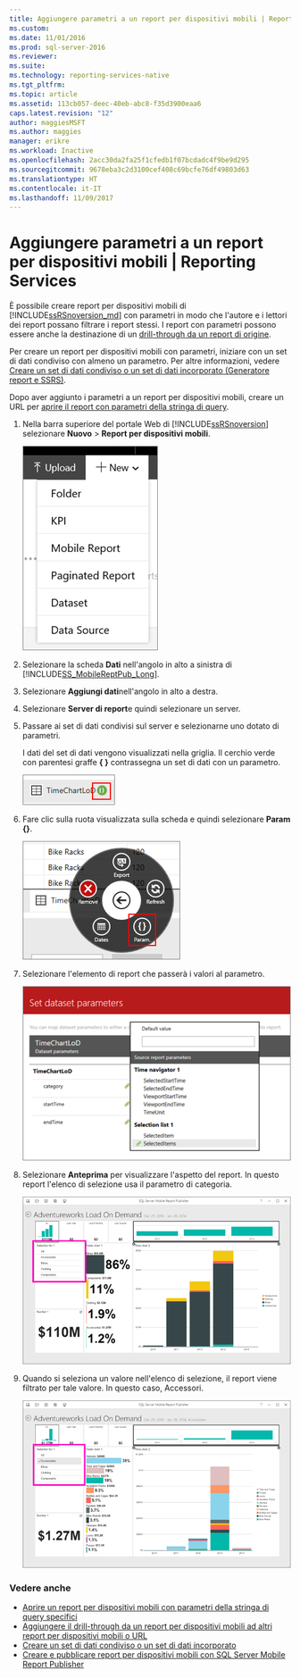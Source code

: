 ```yaml
---
title: Aggiungere parametri a un report per dispositivi mobili | Reporting Services | Microsoft Docs
ms.custom: 
ms.date: 11/01/2016
ms.prod: sql-server-2016
ms.reviewer: 
ms.suite: 
ms.technology: reporting-services-native
ms.tgt_pltfrm: 
ms.topic: article
ms.assetid: 113cb057-deec-40eb-abc8-f35d3900eaa6
caps.latest.revision: "12"
author: maggiesMSFT
ms.author: maggies
manager: erikre
ms.workload: Inactive
ms.openlocfilehash: 2acc30da2fa25f1cfedb1f07bcdadc4f9be9d295
ms.sourcegitcommit: 9678eba3c2d3100cef408c69bcfe76df49803d63
ms.translationtype: HT
ms.contentlocale: it-IT
ms.lasthandoff: 11/09/2017
---
```

# <a name="add-parameters-to-a-mobile-report--reporting-services"></a>Aggiungere parametri a un report per dispositivi mobili | Reporting Services
È possibile creare report per dispositivi mobili di [!INCLUDE[ssRSnoversion_md](../../includes/ssrsnoversion-md.md)] con parametri in modo che l'autore e i lettori dei report possano filtrare i report stessi. I report con parametri possono essere anche la destinazione di un [drill-through da un report di origine](../../reporting-services/mobile-reports/add-drillthrough-from-a-mobile-report-to-other-mobile-reports-or-urls.md). 

Per creare un report per dispositivi mobili con parametri, iniziare con un set di dati condiviso con almeno un parametro. Per altre informazioni, vedere [Creare un set di dati condiviso o un set di dati incorporato (Generatore report e SSRS)](../../reporting-services/report-data/create-a-shared-dataset-or-embedded-dataset-report-builder-and-ssrs.md).  

Dopo aver aggiunto i parametri a un report per dispositivi mobili, creare un URL per [aprire il report con parametri della stringa di query](../../reporting-services/mobile-reports/open-a-mobile-report-with-specific-query-string-parameters-reporting-services.md).

1. Nella barra superiore del portale Web di [!INCLUDE[ssRSnoversion](../../includes/ssrsnoversion.md)] selezionare **Nuovo** > **Report per dispositivi mobili**.  
  
   ![PBI_SSMRP_NewMenu](../../reporting-services/mobile-reports/media/pbi-ssmrp-newmenu.png)  
     
2. Selezionare la scheda **Dati** nell'angolo in alto a sinistra di [!INCLUDE[SS_MobileReptPub_Long](../../includes/ss-mobilereptpub-long.md)].   
  
3. Selezionare **Aggiungi dati**nell'angolo in alto a destra.  
  
4. Selezionare **Server di report**e quindi selezionare un server.  
  
5. Passare ai set di dati condivisi sul server e selezionarne uno dotato di parametri.  
  
   I dati del set di dati vengono visualizzati nella griglia. Il cerchio verde con parentesi graffe **{ }** contrassegna un set di dati con un parametro.  
     
   ![SSMRP_PforParam](../../reporting-services/mobile-reports/media/ssmrp-pforparam.png)  
  
6. Fare clic sulla ruota visualizzata sulla scheda e quindi selezionare **Param {}**.  
  
   ![SSMRP_ParamWheel](../../reporting-services/mobile-reports/media/ssmrp-paramwheel.png)  
  
7. Selezionare l'elemento di report che passerà i valori al parametro.  
  
   ![SSMRP_SetParam](../../reporting-services/mobile-reports/media/ssmrp-setparam.png)  
     
8. Selezionare **Anteprima** per visualizzare l'aspetto del report. In questo report l'elenco di selezione usa il parametro di categoria.

   ![sql-server-mobile-report-publisher-Selection-List-View-No-Selection](../../reporting-services/mobile-reports/media/sql-server-mobile-report-publisher-selection-list-view-no-selection.png) 
   
9. Quando si seleziona un valore nell'elenco di selezione, il report viene filtrato per tale valore. In questo caso, Accessori.

   ![sql-server-mobile-report-publisher-Selection-List-Category-Selected](../../reporting-services/mobile-reports/media/sql-server-mobile-report-publisher-selection-list-category-selected.png)   
  
### <a name="see-also"></a>Vedere anche  
-  [Aprire un report per dispositivi mobili con parametri della stringa di query specifici](../../reporting-services/mobile-reports/open-a-mobile-report-with-specific-query-string-parameters-reporting-services.md)
-  [Aggiungere il drill-through da un report per dispositivi mobili ad altri report per dispositivi mobili o URL](../../reporting-services/mobile-reports/add-drillthrough-from-a-mobile-report-to-other-mobile-reports-or-urls.md)
-  [Creare un set di dati condiviso o un set di dati incorporato](../../reporting-services/report-data/create-a-shared-dataset-or-embedded-dataset-report-builder-and-ssrs.md)
- [Creare e pubblicare report per dispositivi mobili con SQL Server Mobile Report Publisher](../../reporting-services/mobile-reports/create-mobile-reports-with-sql-server-mobile-report-publisher.md)  
  
  

